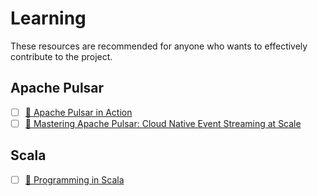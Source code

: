 # Learning

These resources are recommended for anyone who wants to effectively contribute to the project.

## Apache Pulsar

- [ ] [📘 Apache Pulsar in Action](https://www.goodreads.com/book/show/59560698-apache-pulsar-in-action)
- [ ] [📘 Mastering Apache Pulsar: Cloud Native Event Streaming at Scale](https://www.goodreads.com/en/book/show/58230349)

## Scala

- [ ] [📘 Programming in Scala](https://www.goodreads.com/book/show/5680904-programming-in-scala)
